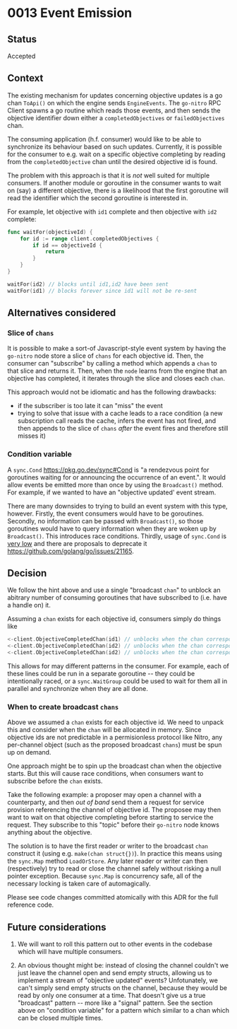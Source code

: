 # 0013 Event Emission

## Status

Accepted

## Context

The existing mechanism for updates concerning objective updates is a go chan `ToApi()` on which the engine sends `EngineEvents`. The `go-nitro` RPC Client spawns a go routine which reads those events, and then sends the objective identifier down either a `completedObjectives` or `failedObjectives` chan.

The consuming application (h.f. consumer) would like to be able to synchronize its behaviour based on such updates. Currently, it is possible for the consumer to e.g. wait on a specific objective completing by reading from the `completedObjective` chan until the desired objective id is found.

The problem with this approach is that it is _not_ well suited for multiple consumers. If another module or goroutine in the consumer wants to wait on (say) a different objective, there is a likelihood that the first goroutine will read the identifier which the second goroutine is interested in.

For example, let objective with `id1` complete and then objective with `id2` complete:

```go
func waitFor(objectiveId) {
	for id := range client.completedObjectives {
		if id == objectiveId {
			return
		}
	}
}

waitFor(id2) // blocks until id1,id2 have been sent
waitFor(id1) // blocks forever since id1 will not be re-sent

```

## Alternatives considered

### Slice of `chans`

It is possible to make a sort-of Javascript-style event system by having the `go-nitro` node store a slice of `chans` for each objective id. Then, the consumer can "subscribe" by calling a method which appends a `chan` to that slice and returns it. Then, when the `node` learns from the engine that an objective has completed, it iterates through the slice and closes each `chan`.

This approach would not be idiomatic and has the following drawbacks:

- if the subscriber is too late it can "miss" the event
- trying to solve that issue with a cache leads to a race condition (a new subscription call reads the cache, infers the event has not fired, and then appends to the slice of `chans` _after_ the event fires and therefore still misses it)

### Condition variable

A `sync.Cond` https://pkg.go.dev/sync#Cond is "a rendezvous point for goroutines waiting for or announcing the occurrence of an event.". It would allow events be emitted more than once by using the `Broadcast()` method. For example, if we wanted to have an "objective updated' event stream.

There are many downsides to trying to build an event system with this type, however. Firstly, the event consumers would have to be goroutines. Secondly, no information can be passed with `Broadcast()`, so those goroutines would have to query information when they are woken up by `Broadcast()`. This introduces race conditions. Thirdly, usage of `sync.Cond` is [very low](https://lukechampine.com/cond.html) and there are proposals to deprecate it https://github.com/golang/go/issues/21165.

## Decision

We follow the hint above and use a single "broadcast `chan`" to unblock an abitrary number of consuming goroutines that have subscribed to (i.e. have a handle on) it.

Assuming a `chan` exists for each objective id, consumers simply do things like

```go
<-client.ObjectiveCompletedChan(id1) // unblocks when the chan corresponding to id1 is closed
<-client.ObjectiveCompletedChan(id2) // unblocks when the chan corresponding to id2 is closed
<-client.ObjectiveCompletedChan(id2) // unblocks when the chan corresponding to id2 is closed
```

This allows for may different patterns in the consumer. For example, each of these lines could be run in a separate goroutine -- they could be intentionally raced, or a `sync.WaitGroup` could be used to wait for them all in parallel and synchronize when they are all done.

### When to create broadcast `chans`

Above we assumed a `chan` exists for each objective id. We need to unpack this and consider when the `chan` will be allocated in memory. Since objective ids are not predictable in a permisionless protocol like Nitro, any per-channel object (such as the proposed broadcast `chans`) must be spun up on demand.

One approach might be to spin up the broadcast chan when the objective starts. But this will cause race conditions, when consumers want to subscribe before the `chan` exists.

Take the following example: a proposer may open a channel with a counterparty, and then _out of band_ send them a request for service provision referencing the channel of objective id. The proposee may then want to wait on that objective completing before starting to service the request. They subscribe to this "topic" before their `go-nitro` node knows anything about the objective.

The solution is to have the first reader or writer to the broadcast `chan` construct it (using e.g. `make(chan struct{})`). In practice this means using the `sync.Map` method `LoadOrStore`. Any later reader or writer can then (respectively) try to read or close the channel safely without risking a null pointer exception. Because `sync.Map` is concurrency safe, all of the necessary locking is taken care of automagically.

Please see code changes committed atomically with this ADR for the full reference code.

## Future considerations

1. We will want to roll this pattern out to other events in the codebase which will have multiple consumers.

2. An obvious thought might be: instead of closing the channel couldn't we just leave the channel open and send empty structs, allowing us to implement a stream of "objective updated" events? Unfotunately, we can't simply send empty structs on the channel, because they would be read by only one consumer at a time. That doesn't give us a true "broadcast" pattern -- more like a "signal" pattern. See the section above on "condition variable" for a pattern which similar to a chan which can be closed multiple times.
